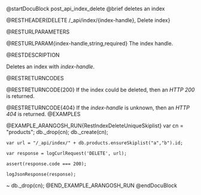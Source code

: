 
@startDocuBlock post_api_index_delete
@brief deletes an index

@RESTHEADER{DELETE /_api/index/{index-handle}, Delete index}

@RESTURLPARAMETERS

@RESTURLPARAM{index-handle,string,required}
The index handle.

@RESTDESCRIPTION

Deletes an index with *index-handle*.

@RESTRETURNCODES

@RESTRETURNCODE{200}
If the index could be deleted, then an *HTTP 200* is
returned.

@RESTRETURNCODE{404}
If the *index-handle* is unknown, then an *HTTP 404* is returned.
@EXAMPLES

@EXAMPLE_ARANGOSH_RUN{RestIndexDeleteUniqueSkiplist}
    var cn = "products";
    db._drop(cn);
    db._create(cn);

    var url = "/_api/index/" + db.products.ensureSkiplist("a","b").id;

    var response = logCurlRequest('DELETE', url);

    assert(response.code === 200);

    logJsonResponse(response);
  ~ db._drop(cn);
@END_EXAMPLE_ARANGOSH_RUN
@endDocuBlock

